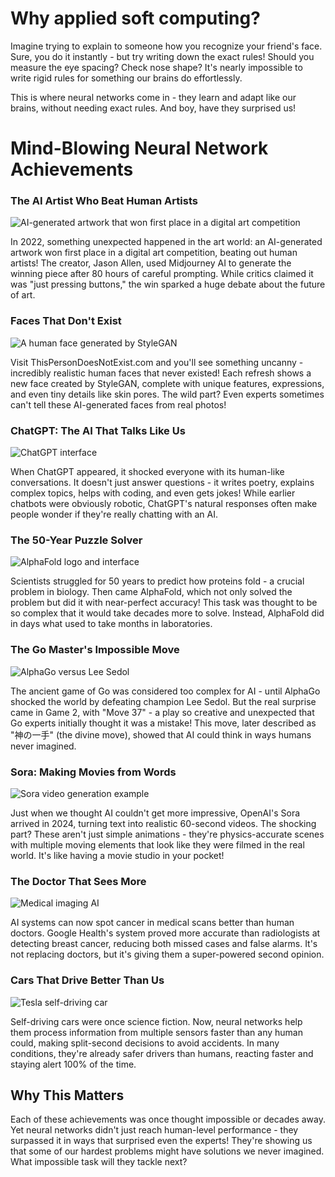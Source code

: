 # Why applied soft computing?

Imagine trying to explain to someone how you recognize your friend's face. Sure, you do it instantly - but try writing down the exact rules! Should you measure the eye spacing? Check nose shape? It's nearly impossible to write rigid rules for something our brains do effortlessly.

This is where neural networks come in - they learn and adapt like our brains, without needing exact rules. And boy, have they surprised us!

# Mind-Blowing Neural Network Achievements

### The AI Artist Who Beat Human Artists

![AI-generated artwork that won first place in a digital art competition](https://dynaimage.cdn.cnn.com/cnn/c_fill,g_auto,w_1200,h_675,ar_16:9/https%3A%2F%2Fcdn.cnn.com%2Fcnnnext%2Fdam%2Fassets%2F220902164101-01-thtre-dopra-spatial-ai-generated-art.jpg)

In 2022, something unexpected happened in the art world: an AI-generated artwork won first place in a digital art competition, beating out human artists! The creator, Jason Allen, used Midjourney AI to generate the winning piece after 80 hours of careful prompting. While critics claimed it was "just pressing buttons," the win sparked a huge debate about the future of art.

### Faces That Don't Exist

![A human face generated by StyleGAN](https://i.gzn.jp/img/2019/02/17/this-person-does-not-exist/00.jpg)

Visit ThisPersonDoesNotExist.com and you'll see something uncanny - incredibly realistic human faces that never existed! Each refresh shows a new face created by StyleGAN, complete with unique features, expressions, and even tiny details like skin pores. The wild part? Even experts sometimes can't tell these AI-generated faces from real photos!

### ChatGPT: The AI That Talks Like Us

![ChatGPT interface](https://media4.giphy.com/media/0lGd2OXXHe4tFhb7Wh/200w.gif?cid=6c09b9529cv8dqb9z5sunzgl9y907w53z0d5bnisg90db85i&ep=v1_gifs_search&rid=200w.gif&ct=g)

When ChatGPT appeared, it shocked everyone with its human-like conversations. It doesn't just answer questions - it writes poetry, explains complex topics, helps with coding, and even gets jokes! While earlier chatbots were obviously robotic, ChatGPT's natural responses often make people wonder if they're really chatting with an AI.

### The 50-Year Puzzle Solver

![AlphaFold logo and interface](https://cdn.prod.website-files.com/64934a44d8e5c1c0ad207f62/654d623563b7ee9877fc86b1_Tool%20logos.png)

Scientists struggled for 50 years to predict how proteins fold - a crucial problem in biology. Then came AlphaFold, which not only solved the problem but did it with near-perfect accuracy! This task was thought to be so complex that it would take decades more to solve. Instead, AlphaFold did in days what used to take months in laboratories.

### The Go Master's Impossible Move

![AlphaGo versus Lee Sedol](https://i.guim.co.uk/img/media/6e698b71e16ecdeb5aca1d040b9c819a069f8065/469_955_2908_1744/master/2908.jpg?width=700&quality=85&auto=format&fit=max&s=29285b458f410ec9debcaf061b68e9f1)

The ancient game of Go was considered too complex for AI - until AlphaGo shocked the world by defeating champion Lee Sedol. But the real surprise came in Game 2, with "Move 37" - a play so creative and unexpected that Go experts initially thought it was a mistake! This move, later described as "神の一手" (the divine move), showed that AI could think in ways humans never imagined.

### Sora: Making Movies from Words

![Sora video generation example](https://cdn.mos.cms.futurecdn.net/wZvgUjoXojFGK7AJvMq6T7-320-80.gif)

Just when we thought AI couldn't get more impressive, OpenAI's Sora arrived in 2024, turning text into realistic 60-second videos. The shocking part? These aren't just simple animations - they're physics-accurate scenes with multiple moving elements that look like they were filmed in the real world. It's like having a movie studio in your pocket!

### The Doctor That Sees More

![Medical imaging AI](https://static.independent.co.uk/s3fs-public/thumbnails/image/2018/12/04/00/cancer-screening.jpg)

AI systems can now spot cancer in medical scans better than human doctors. Google Health's system proved more accurate than radiologists at detecting breast cancer, reducing both missed cases and false alarms. It's not replacing doctors, but it's giving them a super-powered second opinion.

### Cars That Drive Better Than Us

![Tesla self-driving car](https://bernardmarr.com/wp-content/uploads/2021/07/How-Tesla-Is-Using-Artificial-Intelligence-to-Create-The-Autonomous-Cars-Of-The-Future.jpg)

Self-driving cars were once science fiction. Now, neural networks help them process information from multiple sensors faster than any human could, making split-second decisions to avoid accidents. In many conditions, they're already safer drivers than humans, reacting faster and staying alert 100% of the time.

## Why This Matters

Each of these achievements was once thought impossible or decades away. Yet neural networks didn't just reach human-level performance - they surpassed it in ways that surprised even the experts! They're showing us that some of our hardest problems might have solutions we never imagined. What impossible task will they tackle next?